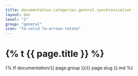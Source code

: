 ```yaml
---
title: documentation.categories.general.synchronization
layout: doc
level: "2"
group: "general"
icon: "fa-solid fa-arrows-rotate"
---
```


# {% t {{ page.title }} %}

{% tf documentation/{{ page.group }}/{{ page.slug }}.md %}
